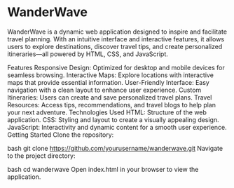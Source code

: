 # WanderWave
WanderWave is a dynamic web application designed to inspire and facilitate travel planning. With an intuitive interface and interactive features, it allows users to explore destinations, discover travel tips, and create personalized itineraries—all powered by HTML, CSS, and JavaScript.

Features
Responsive Design: Optimized for desktop and mobile devices for seamless browsing.
Interactive Maps: Explore locations with interactive maps that provide essential information.
User-Friendly Interface: Easy navigation with a clean layout to enhance user experience.
Custom Itineraries: Users can create and save personalized travel plans.
Travel Resources: Access tips, recommendations, and travel blogs to help plan your next adventure.
Technologies Used
HTML: Structure of the web application.
CSS: Styling and layout to create a visually appealing design.
JavaScript: Interactivity and dynamic content for a smooth user experience.
Getting Started
Clone the repository:

bash
git clone https://github.com/yourusername/wanderwave.git
Navigate to the project directory:

bash
cd wanderwave
Open index.html in your browser to view the application.
